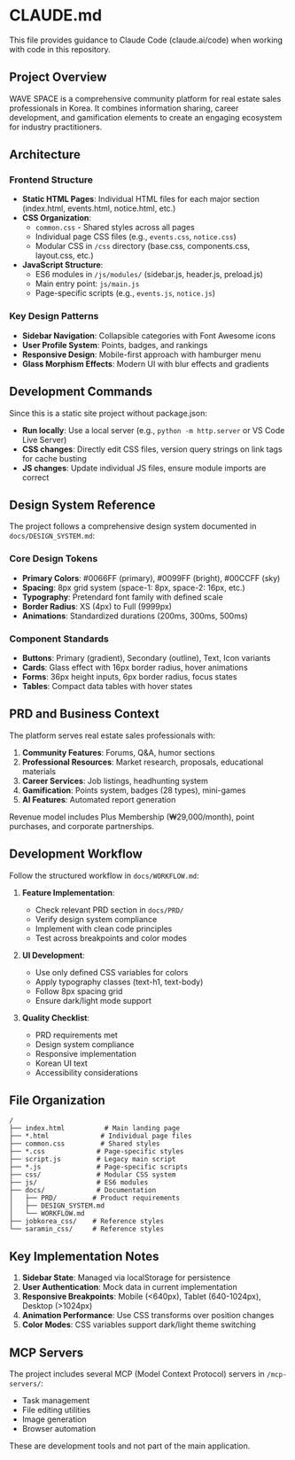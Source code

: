 # CLAUDE.md

This file provides guidance to Claude Code (claude.ai/code) when working with code in this repository.

## Project Overview

WAVE SPACE is a comprehensive community platform for real estate sales professionals in Korea. It combines information sharing, career development, and gamification elements to create an engaging ecosystem for industry practitioners.

## Architecture

### Frontend Structure
- **Static HTML Pages**: Individual HTML files for each major section (index.html, events.html, notice.html, etc.)
- **CSS Organization**: 
  - `common.css` - Shared styles across all pages
  - Individual page CSS files (e.g., `events.css`, `notice.css`)
  - Modular CSS in `/css` directory (base.css, components.css, layout.css, etc.)
- **JavaScript Structure**:
  - ES6 modules in `/js/modules/` (sidebar.js, header.js, preload.js)
  - Main entry point: `js/main.js`
  - Page-specific scripts (e.g., `events.js`, `notice.js`)

### Key Design Patterns
- **Sidebar Navigation**: Collapsible categories with Font Awesome icons
- **User Profile System**: Points, badges, and rankings
- **Responsive Design**: Mobile-first approach with hamburger menu
- **Glass Morphism Effects**: Modern UI with blur effects and gradients

## Development Commands

Since this is a static site project without package.json:
- **Run locally**: Use a local server (e.g., `python -m http.server` or VS Code Live Server)
- **CSS changes**: Directly edit CSS files, version query strings on link tags for cache busting
- **JS changes**: Update individual JS files, ensure module imports are correct

## Design System Reference

The project follows a comprehensive design system documented in `docs/DESIGN_SYSTEM.md`:

### Core Design Tokens
- **Primary Colors**: #0066FF (primary), #0099FF (bright), #00CCFF (sky)
- **Spacing**: 8px grid system (space-1: 8px, space-2: 16px, etc.)
- **Typography**: Pretendard font family with defined scale
- **Border Radius**: XS (4px) to Full (9999px)
- **Animations**: Standardized durations (200ms, 300ms, 500ms)

### Component Standards
- **Buttons**: Primary (gradient), Secondary (outline), Text, Icon variants
- **Cards**: Glass effect with 16px border radius, hover animations
- **Forms**: 36px height inputs, 6px border radius, focus states
- **Tables**: Compact data tables with hover states

## PRD and Business Context

The platform serves real estate sales professionals with:
1. **Community Features**: Forums, Q&A, humor sections
2. **Professional Resources**: Market research, proposals, educational materials
3. **Career Services**: Job listings, headhunting system
4. **Gamification**: Points system, badges (28 types), mini-games
5. **AI Features**: Automated report generation

Revenue model includes Plus Membership (₩29,000/month), point purchases, and corporate partnerships.

## Development Workflow

Follow the structured workflow in `docs/WORKFLOW.md`:

1. **Feature Implementation**:
   - Check relevant PRD section in `docs/PRD/`
   - Verify design system compliance
   - Implement with clean code principles
   - Test across breakpoints and color modes

2. **UI Development**:
   - Use only defined CSS variables for colors
   - Apply typography classes (text-h1, text-body)
   - Follow 8px spacing grid
   - Ensure dark/light mode support

3. **Quality Checklist**:
   - PRD requirements met
   - Design system compliance
   - Responsive implementation
   - Korean UI text
   - Accessibility considerations

## File Organization

```
/
├── index.html          # Main landing page
├── *.html             # Individual page files
├── common.css         # Shared styles
├── *.css             # Page-specific styles
├── script.js         # Legacy main script
├── *.js              # Page-specific scripts
├── css/              # Modular CSS system
├── js/               # ES6 modules
├── docs/             # Documentation
│   ├── PRD/         # Product requirements
│   ├── DESIGN_SYSTEM.md
│   └── WORKFLOW.md
├── jobkorea_css/    # Reference styles
└── saramin_css/     # Reference styles
```

## Key Implementation Notes

1. **Sidebar State**: Managed via localStorage for persistence
2. **User Authentication**: Mock data in current implementation
3. **Responsive Breakpoints**: Mobile (<640px), Tablet (640-1024px), Desktop (>1024px)
4. **Animation Performance**: Use CSS transforms over position changes
5. **Color Modes**: CSS variables support dark/light theme switching

## MCP Servers

The project includes several MCP (Model Context Protocol) servers in `/mcp-servers/`:
- Task management
- File editing utilities
- Image generation
- Browser automation

These are development tools and not part of the main application.